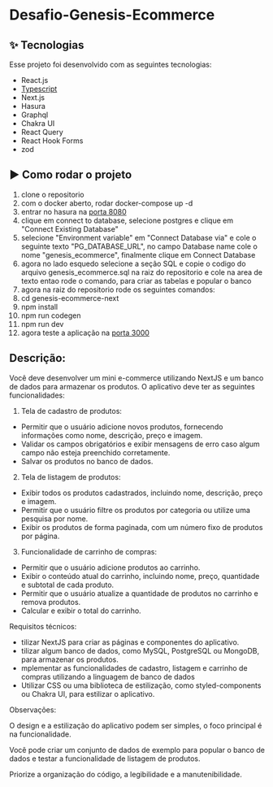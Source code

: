 # Desafio-Genesis-Ecommerce

## ✨ Tecnologias

Esse projeto foi desenvolvido com as seguintes tecnologias:

- React.js
- [Typescript](https://www.typescriptlang.org/)
- Next.js
- Hasura
- Graphql
- Chakra UI
- React Query
- React Hook Forms
- zod

## ▶ Como rodar o projeto

1. clone o repositorio
2. com o docker aberto, rodar docker-compose up -d
3. entrar no hasura na [porta 8080](http://localhost:8080/console/data)
4. clique em connect to database, selecione postgres e clique em "Connect Existing Database"
5. selecione "Environment variable" em "Connect Database via" e cole o seguinte texto "PG_DATABASE_URL", no campo Database name cole o nome "genesis_ecommerce", finalmente clique em Connect Database
6. agora no lado esquedo selecione a seção SQL e copie o codigo do arquivo genesis_ecommerce.sql na raiz do repositorio e cole na area de texto entao rode o comando, para criar as tabelas e popular o banco
7. agora na raiz do repositorio rode os seguintes comandos:
8. cd genesis-ecommerce-next
9. npm install
10. npm run codegen
11. npm run dev
12. agora teste a aplicação na [porta 3000](http://localhost:3000)

## Descrição:

Você deve desenvolver um mini e-commerce utilizando NextJS e um banco de dados para armazenar os produtos. O aplicativo deve ter as seguintes funcionalidades:

1. Tela de cadastro de produtos:

- Permitir que o usuário adicione novos produtos, fornecendo informações como nome, descrição, preço e imagem.
- Validar os campos obrigatórios e exibir mensagens de erro caso algum campo não esteja preenchido corretamente.
- Salvar os produtos no banco de dados.

2. Tela de listagem de produtos:

- Exibir todos os produtos cadastrados, incluindo nome, descrição, preço e imagem.
- Permitir que o usuário filtre os produtos por categoria ou utilize uma pesquisa por nome.
- Exibir os produtos de forma paginada, com um número fixo de produtos por página.

3. Funcionalidade de carrinho de compras:

- Permitir que o usuário adicione produtos ao carrinho.
- Exibir o conteúdo atual do carrinho, incluindo nome, preço, quantidade e subtotal de cada produto.
- Permitir que o usuário atualize a quantidade de produtos no carrinho e remova produtos.
- Calcular e exibir o total do carrinho.

Requisitos técnicos:
- tilizar NextJS para criar as páginas e componentes do aplicativo.
- tilizar algum banco de dados, como MySQL, PostgreSQL ou MongoDB, para armazenar os produtos.
- mplementar as funcionalidades de cadastro, listagem e carrinho de compras utilizando a linguagem de banco de dados
- Utilizar CSS ou uma biblioteca de estilização, como styled-components ou Chakra UI, para estilizar o aplicativo.

Observações:

O design e a estilização do aplicativo podem ser simples, o foco principal é na funcionalidade.

Você pode criar um conjunto de dados de exemplo para popular o banco de dados e testar a funcionalidade de listagem de produtos.

Priorize a organização do código, a legibilidade e a manutenibilidade.
